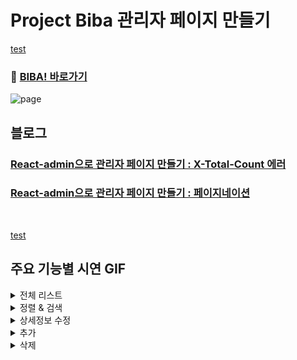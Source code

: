 # Project Biba 관리자 페이지 만들기

[test](https://github.com/Jiwook00/Biba-Admin/blob/master/README.md#test)

### 🍺 [BIBA! 바로가기](https://biba.website)


![page](https://user-images.githubusercontent.com/66004962/99756513-b335bc80-2b30-11eb-87a8-6c675e774c00.png)


## 블로그

### [React-admin으로 관리자 페이지 만들기 : X-Total-Count 에러](https://velog.io/@beton/React-admin-X-Total-Count)
### [React-admin으로 관리자 페이지 만들기 : 페이지네이션](https://velog.io/@beton/React-admin-Pagination)
<br />

[test](#test)

## 주요 기능별 시연 GIF

<details>
<summary>전체 리스트</summary>
  
![전체리스트](https://user-images.githubusercontent.com/66004962/106835376-9a25bc00-66da-11eb-88fd-96543647d8e1.gif)
</details> 

<details>
<summary>정렬 & 검색</summary>

![정렬 & 검색](https://user-images.githubusercontent.com/66004962/106835524-d0fbd200-66da-11eb-8188-f7208c45ac3f.gif)

</details>

<details>
<summary>상세정보 수정</summary>
  
 ![상세정보 수정](https://user-images.githubusercontent.com/66004962/106835480-c17c8900-66da-11eb-96d3-9f8e9a69c072.gif)
  
</details>

<details>
<summary>추가</summary>
  
 ![추가](https://user-images.githubusercontent.com/66004962/106835324-81b5a180-66da-11eb-9ed4-f840669f1c4c.gif)
  
</details>

<details>
<summary>삭제</summary>
  
 ![삭제](https://user-images.githubusercontent.com/66004962/106835435-af024f80-66da-11eb-8157-70a56a763b18.gif)
  
</details>

